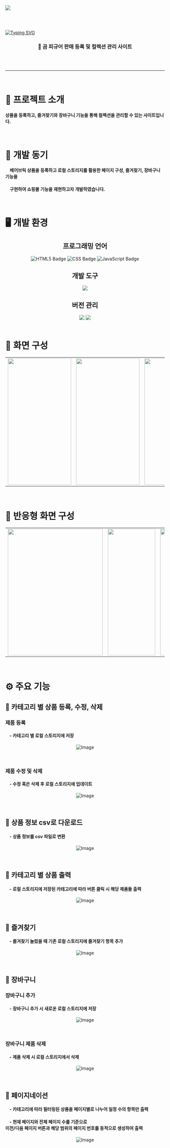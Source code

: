 <img src="https://github.com/user-attachments/assets/24d09599-4a05-4bfe-ae7b-e6c064cc4c53"/>

<br/><br/>

[![Typing SVG](https://readme-typing-svg.demolab.com?font=Fira+Code&weight=500&size=40&duration=3000&pause=1000&color=444444&center=true&vCenter=true&width=1000&lines=BEAR+CRAFT+SHOP)](https://git.io/typing-svg)

<h3 align="center"> 🧸 곰 피규어 판매 등록 및 컬렉션 관리 사이트 </h3>
<br/><br/><hr/>

<br/>

# 📄 프로젝트 소개

#### 상품을 등록하고, 즐겨찾기와 장바구니 기능을 통해 컬렉션을 관리할 수 있는 사이트입니다.

<br/>

# 🐻 개발 동기

####  베어브릭 상품을 등록하고 로컬 스토리지를 활용한 페이지 구성, 즐겨찾기, 장바구니 기능을
####  구현하여 쇼핑몰 기능을 재현하고자 개발하였습니다.

<br/>

# 🖥 개발 환경

<div align="center">
 <h2> 프로그래밍 언어 </h2>
  <img src="https://img.shields.io/badge/html5-F0A228.svg?&style=for-the-badge&logo=html5&logoColor=white" alt="HTML5 Badge" /> <img src="https://img.shields.io/badge/css-%231572B6.svg?&style=for-the-badge&logo=css&logoColor=white"  alt="CSS Badge" /> <img src="https://img.shields.io/badge/javascript-%23F7DF1E.svg?&style=for-the-badge&logo=javascript&logoColor=black" alt="JavaScript Badge" />

  <h2> 개발 도구 </h2> 
  <img src="https://img.shields.io/badge/visual%20studio%20code-%23007ACC.svg?&style=for-the-badge&logo=visual%20studio%20code&logoColor=white" />

  <h2> 버전 관리 </h2> 
  <img src="https://img.shields.io/badge/git-%23F05032.svg?&style=for-the-badge&logo=git&logoColor=white" /> <img src="https://img.shields.io/badge/github-%23181717.svg?&style=for-the-badge&logo=github&logoColor=white" />

</div>

<br/>

# 📰 화면 구성

<table>
  <tr>
    <td><img src="https://github.com/user-attachments/assets/90ebae87-b8f1-4264-86c9-265808b7bf70" width="200" height="400"></td>
    <td><img src="https://github.com/user-attachments/assets/d7323a8d-be58-4a7e-b6c9-665ed152e3da" width="200" height="400"></td>
    <td><img src="https://github.com/user-attachments/assets/49553aa1-2f65-4c3a-81a5-332299481b75" width="200" height="400"></td>
    <td><img src="https://github.com/user-attachments/assets/6b654265-6af0-4fc1-869c-c698a059eb19" width="200" height="400"></td>
    <td><img src="https://github.com/user-attachments/assets/a57ceaab-98b1-4679-a46c-eb60dd1ead73" width="200" height="400"></td>
  </tr>
</table>


<br/>

# 📱 반응형 화면 구성

<table>
  <tr>
    <td><img src="https://github.com/user-attachments/assets/18b211f5-fa48-4a58-8c7f-ab528aeffe64" width="300" height="400"></td>
    <td><img src="https://github.com/user-attachments/assets/f7d919d5-0516-424d-911e-f51ecdc488e4" width="150" height="400"></td>
    <td><img src="https://github.com/user-attachments/assets/779bcd17-417b-4cc5-9b2e-303216f33cd6" width="300" height="400"></td>
    <td><img src="https://github.com/user-attachments/assets/c6eb60ef-5a9e-4f90-8af5-a691aa8057e8" width="300" height="400"></td>
  </tr>
</table>

<br/>

# ⚙ 주요 기능

<h2> 🌟 카테고리 별 상품 등록, 수정, 삭제 </h2>
<h3> 제품 등록 </h3>
<h4>&nbsp&nbsp&nbsp&nbsp-&nbsp카테고리 별 로컬 스토리지에 저장</h4>
<div align="center">
 
 ![Image](https://github.com/user-attachments/assets/38fedd2d-62cd-42bd-a785-62865842d9fd)
 
</div>

<br/>

<h3> 제품 수정 및 삭제 </h3>
<h4>&nbsp&nbsp&nbsp&nbsp-&nbsp수정 혹은 삭제 후 로컬 스토리지에 업데이트</h4>
<div align="center">

 ![Image](https://github.com/user-attachments/assets/25364e5f-e5ca-4549-b63e-5519058aadaa)

</div>

<br/>

<h2> 🌟 상품 정보 csv로 다운로드 </h2>
<h4>&nbsp&nbsp&nbsp&nbsp-&nbsp상품 정보를 csv 파일로 변환 </h4>
<div align="center">

 ![Image](https://github.com/user-attachments/assets/e6124607-4d0c-49ba-9d5b-c80a0e47597a)

</div>

<br/>

<h2> 🌟 카테고리 별 상품 출력 </h2>
<h4>&nbsp&nbsp&nbsp&nbsp-&nbsp로컬 스토리지에 저장된 카테고리에 따라 버튼 클릭 시 해당 제품들 출력</h4>
<div align="center">

 ![Image](https://github.com/user-attachments/assets/2d1b4545-1cd5-40aa-8a0d-2c211f518cb4)
 
</div>

<br/>

<h2> 🌟 즐겨찾기 </h2>
<h4>&nbsp&nbsp&nbsp&nbsp-&nbsp즐겨찾기 눌렀을 때 기존 로컬 스토리지에 즐겨찾기 항목 추가</h4>
<div align="center">

 ![Image](https://github.com/user-attachments/assets/c7072a6f-01c8-43f0-a32c-252196b3a448)

</div>

<br/>

<h2> 🌟 장바구니 </h2>
<h3> 장바구니 추가 </h3>
<h4>&nbsp&nbsp&nbsp&nbsp-&nbsp장바구니 추가 시 새로운 로컬 스토리지에 저장</h4>
<div align="center">

 ![Image](https://github.com/user-attachments/assets/aea1aafb-e264-4e72-a7c4-260a0e6cc83c)
  
</div>

<br/>

<h3> 장바구니 제품 삭제 </h3>
<h4>&nbsp&nbsp&nbsp&nbsp-&nbsp제품 삭제 시 로컬 스토리지에서 삭제</h4>
<div align="center">

 ![Image](https://github.com/user-attachments/assets/7b80c0ad-482b-40ab-af52-6047464c8590)

</div>

<br/>

<h2> 🌟 페이지네이션 </h2>
<h4>&nbsp&nbsp&nbsp&nbsp-&nbsp카테고리에 따라 필터링된 상품을 페이지별로 나누어 일정 수의 항목만 출력</h4>
<h4>&nbsp&nbsp&nbsp&nbsp-&nbsp현재 페이지와 전체 페이지 수를 기준으로 <br/> 이전/다음 페이지 버튼과 해당 범위의 페이지 번호를 동적으로 생성하여 출력</h4>
<div align="center">

 ![Image](https://github.com/user-attachments/assets/9e07f0f9-26f2-415e-ba74-403c71ee4e64)
 
</div>

<br/>
